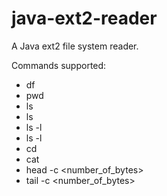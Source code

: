 # java-ext2-reader
A Java ext2 file system reader.

Commands supported:
* df
* pwd
* ls
* ls <path>
* ls -l
* ls -l <path>
* cd <path>
* cat <path>
* head -c <number_of_bytes> <path>
* tail -c <number_of_bytes> <path>
